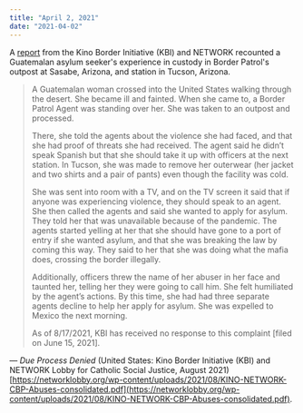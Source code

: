 ```yaml
---
title: "April 2, 2021"
date: "2021-04-02"
---
```


A [report](https://networklobby.org/wp-content/uploads/2021/08/KINO-NETWORK-CBP-Abuses-consolidated.pdf) from the Kino Border Initiative (KBI) and NETWORK recounted a Guatemalan asylum seeker's experience in custody in Border Patrol's outpost at Sasabe, Arizona, and station in Tucson, Arizona.

> A Guatemalan woman crossed into the United States walking through the desert. She became ill and fainted. When she came to, a Border Patrol Agent was standing over her. She was taken to an outpost and processed.
> 
> There, she told the agents about the violence she had faced, and that she had proof of threats she had received. The agent said he didn’t speak Spanish but that she should take it up with officers at the next station. In Tucson, she was made to remove her outerwear (her jacket and two shirts and a pair of pants) even though the facility was cold.
> 
> She was sent into room with a TV, and on the TV screen it said that if anyone was experiencing violence, they should speak to an agent. She then called the agents and said she wanted to apply for asylum. They told her that was unavailable because of the pandemic. The agents started yelling at her that she should have gone to a port of entry if she wanted asylum, and that she was breaking the law by coming this way. They said to her that she was doing what the mafia does, crossing the border illegally.
> 
> Additionally, officers threw the name of her abuser in her face and taunted her, telling her they were going to call him. She felt humiliated by the agent’s actions. By this time, she had had three separate agents decline to help her apply for asylum. She was expelled to Mexico the next morning.
> 
> As of 8/17/2021, KBI has received no response to this complaint \[filed on June 15, 2021\].

— _Due Process Denied_ (United States: Kino Border Initiative (KBI) and NETWORK Lobby for Catholic Social Justice, August 2021) [https://networklobby.org/wp-content/uploads/2021/08/KINO-NETWORK-CBP-Abuses-consolidated.pdf](https://networklobby.org/wp-content/uploads/2021/08/KINO-NETWORK-CBP-Abuses-consolidated.pdf).
